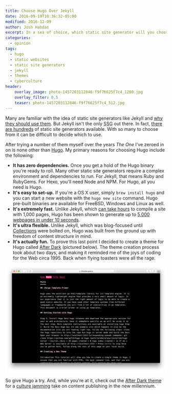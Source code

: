 ```yaml
---
title: Choose Hugo Over Jekyll
date: 2016-09-19T10:36:32-05:00
modified: 2016-12-09
author: Josh Habdas
excerpt: In a sea of choice, which static site generator will you choose?
categories:
  - opinion
tags:
  - hugo
  - static websites
  - static site generators
  - jekyll
  - themes
  - cyberculture
header:
    overlay_image: photo-1457203112846-f9f76625f7c4_1280.jpg
    overlay_filter: 0.5
    teaser: photo-1457203112846-f9f76625f7c4_512.jpg
---
```


Many are familiar with the idea of static site generators like Jekyll and [why they should use them](http://jekyll.tips/jekyll-casts/why-use-a-static-site-generator/). But Jekyll isn't the only <abbr title="Static Site Generator">SSG</abbr> out there. In fact, [there are hundreds](https://staticsitegenerators.net/) of static site generators available. With so many to choose from it can be difficult to decide which to use.

After trying a number of them myself over the years _The One_ I've zeroed in on is none other than [Hugo](https://gohugo.io). My primary reasons for choosing Hugo include the following:

- **It has zero dependencies.** Once you get a hold of the Hugo binary you're ready to roll. Many other static site generators require a complex environment and dependencies to run. For Jekyll, that means Ruby and RubyGems. For Hexo, you'll need Node and NPM. For Hugo, all you need is Hugo.
- **It's easy to set-up.** If you're a OS X user, simply `brew install hugo` and you can start a new website with the `hugo new site` command. Hugo pre-built binaries are available for FreeBSD, Windows and Linux as well.
- **It's extremely fast.** Unlike Jekyll, which [can take hours](https://mademistakes.com/articles/using-jekyll-2016/#posts-for-all-the-things) to compile a site with 1,000 pages, Hugo has been shown to generate up to [5,000 webpages in under 10 seconds](https://youtu.be/CdiDYZ51a2o).
- **It's ultra flexible.** Unlike Jekyll, which was blog-focused until [Collections](https://jekyllrb.com/docs/collections/) were bolted on, Hugo was built from the ground up with freedom of content structure in mind.
- **It's actually fun.** To prove this last point I decided to create a theme for Hugo called [After Dark](https://comfusion.github.io/after-dark/) (pictured below). The theme creation process took about two days, and making it reminded me of the joys of coding for the Web circa 1995. Back when flying toasters were all the rage.

[![After Dark theme for Hugo screenshot](/images/after-dark-framed.png)](https://comfusion.github.io/after-dark/)

So give Hugo a try. And, while you're at it, check out the [After Dark theme](https://comfusion.github.io/after-dark/) for a [culture jamming](https://en.wikipedia.org/wiki/Vaporwave) take on content publishing in the new millennium.
